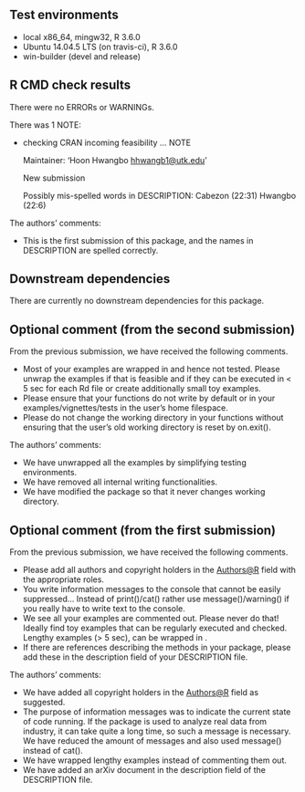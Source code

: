 Test environments
-----------------

-   local x86\_64, mingw32, R 3.6.0
-   Ubuntu 14.04.5 LTS (on travis-ci), R 3.6.0
-   win-builder (devel and release)

R CMD check results
-------------------

There were no ERRORs or WARNINGs.

There was 1 NOTE:

-   checking CRAN incoming feasibility … NOTE

    Maintainer: ‘Hoon Hwangbo
    <a href="mailto:hhwangb1@utk.edu" class="email">hhwangb1@utk.edu</a>’

    New submission

    Possibly mis-spelled words in DESCRIPTION: Cabezon (22:31) Hwangbo
    (22:6)

The authors’ comments:

-   This is the first submission of this package, and the names in
    DESCRIPTION are spelled correctly.

Downstream dependencies
-----------------------

There are currently no downstream dependencies for this package.

Optional comment (from the second submission)
---------------------------------------------

From the previous submission, we have received the following comments.

-   Most of your examples are wrapped in and hence not tested. Please
    unwrap the examples if that is feasible and if they can be executed
    in \< 5 sec for each Rd file or create additionally small toy
    examples.
-   Please ensure that your functions do not write by default or in your
    examples/vignettes/tests in the user’s home filespace.
-   Please do not change the working directory in your functions without
    ensuring that the user’s old working directory is reset by
    on.exit().

The authors’ comments:

-   We have unwrapped all the examples by simplifying testing
    environments.
-   We have removed all internal writing functionalities.
-   We have modified the package so that it never changes working
    directory.

Optional comment (from the first submission)
--------------------------------------------

From the previous submission, we have received the following comments.

-   Please add all authors and copyright holders in the
    <a href="mailto:Authors@R" class="email">Authors@R</a> field with
    the appropriate roles.
-   You write information messages to the console that cannot be easily
    suppressed… Instead of print()/cat() rather use message()/warning()
    if you really have to write text to the console.
-   We see all your examples are commented out. Please never do that!
    Ideally find toy examples that can be regularly executed and
    checked. Lengthy examples (\> 5 sec), can be wrapped in .
-   If there are references describing the methods in your package,
    please add these in the description field of your DESCRIPTION file.

The authors’ comments:

-   We have added all copyright holders in the
    <a href="mailto:Authors@R" class="email">Authors@R</a> field as
    suggested.
-   The purpose of information messages was to indicate the current
    state of code running. If the package is used to analyze real data
    from industry, it can take quite a long time, so such a message is
    necessary. We have reduced the amount of messages and also used
    message() instead of cat().
-   We have wrapped lengthy examples instead of commenting them out.
-   We have added an arXiv document in the description field of the
    DESCRIPTION file.
